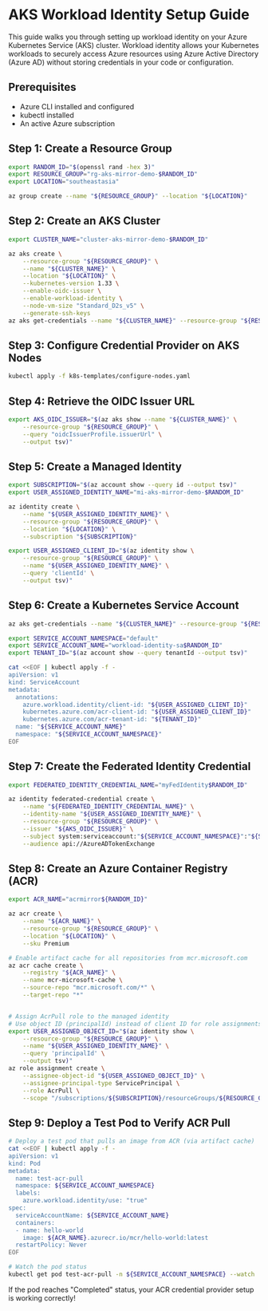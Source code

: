 # AKS Workload Identity Setup Guide

This guide walks you through setting up workload identity on your Azure Kubernetes Service (AKS) cluster. Workload identity allows your Kubernetes workloads to securely access Azure resources using Azure Active Directory (Azure AD) without storing credentials in your code or configuration.

## Prerequisites

- Azure CLI installed and configured
- kubectl installed
- An active Azure subscription

## Step 1: Create a Resource Group

```bash
export RANDOM_ID="$(openssl rand -hex 3)"
export RESOURCE_GROUP="rg-aks-mirror-demo-$RANDOM_ID"
export LOCATION="southeastasia"

az group create --name "${RESOURCE_GROUP}" --location "${LOCATION}"
```

## Step 2: Create an AKS Cluster

```bash
export CLUSTER_NAME="cluster-aks-mirror-demo-$RANDOM_ID"

az aks create \
    --resource-group "${RESOURCE_GROUP}" \
    --name "${CLUSTER_NAME}" \
    --location "${LOCATION}" \
    --kubernetes-version 1.33 \
    --enable-oidc-issuer \
    --enable-workload-identity \
    --node-vm-size "Standard_D2s_v5" \
    --generate-ssh-keys
az aks get-credentials --name "${CLUSTER_NAME}" --resource-group "${RESOURCE_GROUP}" --overwrite-existing
```

## Step 3: Configure Credential Provider on AKS Nodes

```bash
kubectl apply -f k8s-templates/configure-nodes.yaml
```

## Step 4: Retrieve the OIDC Issuer URL

```bash
export AKS_OIDC_ISSUER="$(az aks show --name "${CLUSTER_NAME}" \
    --resource-group "${RESOURCE_GROUP}" \
    --query "oidcIssuerProfile.issuerUrl" \
    --output tsv)"
```

## Step 5: Create a Managed Identity

```bash
export SUBSCRIPTION="$(az account show --query id --output tsv)"
export USER_ASSIGNED_IDENTITY_NAME="mi-aks-mirror-demo-$RANDOM_ID"

az identity create \
    --name "${USER_ASSIGNED_IDENTITY_NAME}" \
    --resource-group "${RESOURCE_GROUP}" \
    --location "${LOCATION}" \
    --subscription "${SUBSCRIPTION}"

export USER_ASSIGNED_CLIENT_ID="$(az identity show \
    --resource-group "${RESOURCE_GROUP}" \
    --name "${USER_ASSIGNED_IDENTITY_NAME}" \
    --query 'clientId' \
    --output tsv)"
```

## Step 6: Create a Kubernetes Service Account

```bash
az aks get-credentials --name "${CLUSTER_NAME}" --resource-group "${RESOURCE_GROUP}" --overwrite-existing

export SERVICE_ACCOUNT_NAMESPACE="default"
export SERVICE_ACCOUNT_NAME="workload-identity-sa$RANDOM_ID"
export TENANT_ID="$(az account show --query tenantId --output tsv)"

cat <<EOF | kubectl apply -f -
apiVersion: v1
kind: ServiceAccount
metadata:
  annotations:
    azure.workload.identity/client-id: "${USER_ASSIGNED_CLIENT_ID}"
    kubernetes.azure.com/acr-client-id: "${USER_ASSIGNED_CLIENT_ID}"
    kubernetes.azure.com/acr-tenant-id: "${TENANT_ID}"
  name: "${SERVICE_ACCOUNT_NAME}"
  namespace: "${SERVICE_ACCOUNT_NAMESPACE}"
EOF
```

## Step 7: Create the Federated Identity Credential

```bash
export FEDERATED_IDENTITY_CREDENTIAL_NAME="myFedIdentity$RANDOM_ID"

az identity federated-credential create \
    --name "${FEDERATED_IDENTITY_CREDENTIAL_NAME}" \
    --identity-name "${USER_ASSIGNED_IDENTITY_NAME}" \
    --resource-group "${RESOURCE_GROUP}" \
    --issuer "${AKS_OIDC_ISSUER}" \
    --subject system:serviceaccount:"${SERVICE_ACCOUNT_NAMESPACE}":"${SERVICE_ACCOUNT_NAME}" \
    --audience api://AzureADTokenExchange
```

## Step 8: Create an Azure Container Registry (ACR)

```bash
export ACR_NAME="acrmirror${RANDOM_ID}"

az acr create \
    --name "${ACR_NAME}" \
    --resource-group "${RESOURCE_GROUP}" \
    --location "${LOCATION}" \
    --sku Premium

# Enable artifact cache for all repositories from mcr.microsoft.com
az acr cache create \
    --registry "${ACR_NAME}" \
    --name mcr-microsoft-cache \
    --source-repo "mcr.microsoft.com/*" \
    --target-repo "*"


# Assign AcrPull role to the managed identity
# Use object ID (principalId) instead of client ID for role assignments
export USER_ASSIGNED_OBJECT_ID="$(az identity show \
    --resource-group "${RESOURCE_GROUP}" \
    --name "${USER_ASSIGNED_IDENTITY_NAME}" \
    --query 'principalId' \
    --output tsv)"
az role assignment create \
    --assignee-object-id "${USER_ASSIGNED_OBJECT_ID}" \
    --assignee-principal-type ServicePrincipal \
    --role AcrPull \
    --scope "/subscriptions/${SUBSCRIPTION}/resourceGroups/${RESOURCE_GROUP}/providers/Microsoft.ContainerRegistry/registries/${ACR_NAME}"
```

## Step 9: Deploy a Test Pod to Verify ACR Pull

```bash
# Deploy a test pod that pulls an image from ACR (via artifact cache)
cat <<EOF | kubectl apply -f -
apiVersion: v1
kind: Pod
metadata:
  name: test-acr-pull
  namespace: ${SERVICE_ACCOUNT_NAMESPACE}
  labels:
    azure.workload.identity/use: "true"
spec:
  serviceAccountName: ${SERVICE_ACCOUNT_NAME}
  containers:
  - name: hello-world
    image: ${ACR_NAME}.azurecr.io/mcr/hello-world:latest
  restartPolicy: Never
EOF

# Watch the pod status
kubectl get pod test-acr-pull -n ${SERVICE_ACCOUNT_NAMESPACE} --watch
```

If the pod reaches "Completed" status, your ACR credential provider setup is working correctly!

